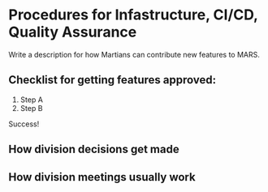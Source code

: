 # Procedures for Infastructure, CI/CD, Quality Assurance

Write a description for how Martians can contribute new features to MARS.

## Checklist for getting features approved:

1. Step A
2. Step B

Success!

## How division decisions get made

## How division meetings usually work